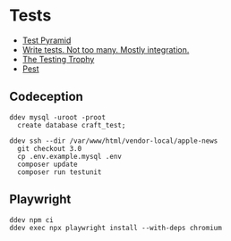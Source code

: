 # Tests

- [Test Pyramid](https://martinfowler.com/bliki/TestPyramid.html)
- [Write tests. Not too many. Mostly integration.](https://kentcdodds.com/blog/write-tests)
- [The Testing Trophy](https://twitter.com/kentcdodds/status/960723172591992832)
- [Pest](https://pestphp.com/)

## Codeception

```shell
ddev mysql -uroot -proot
  create database craft_test;
```

```shell
ddev ssh --dir /var/www/html/vendor-local/apple-news
  git checkout 3.0
  cp .env.example.mysql .env
  composer update
  composer run testunit
```

## Playwright

```shell
ddev npm ci
ddev exec npx playwright install --with-deps chromium
```
